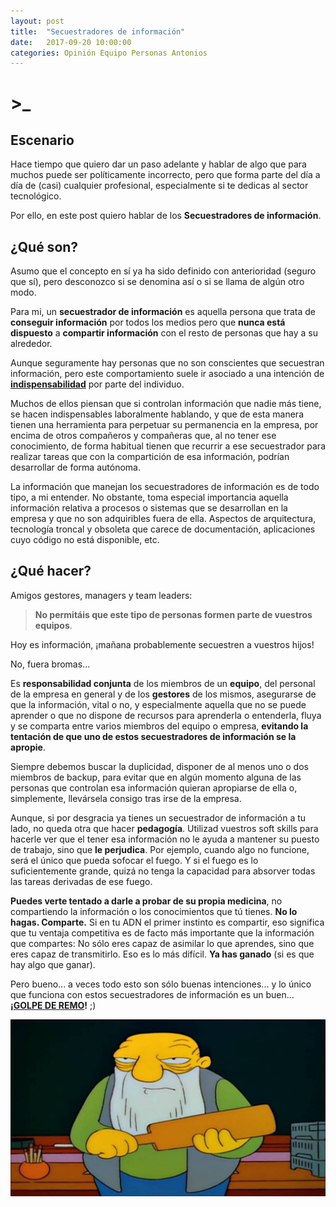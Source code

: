 ```yaml
---
layout: post
title:  "Secuestradores de información"
date:   2017-09-20 10:00:00
categories: Opinión Equipo Personas Antonios
---
```

# >_

## Escenario

Hace tiempo que quiero dar un paso adelante y hablar de algo que para muchos puede ser políticamente incorrecto, pero que forma parte del día a día de (casi) cualquier profesional, especialmente si te dedicas al sector tecnológico.

Por ello, en este post quiero hablar de los **Secuestradores de información**.

## ¿Qué son?

Asumo que el concepto en sí ya ha sido definido con anterioridad (seguro que sí), pero desconozco si se denomina así o si se llama de algún otro modo.

Para mi, un **secuestrador de información** es aquella persona que trata de **conseguir información** por todos los medios pero que **nunca está dispuesto** a **compartir información** con el resto de personas que hay a su alrededor.

Aunque seguramente hay personas que no son conscientes que secuestran información, pero este comportamiento suele ir asociado a una intención de **[indispensabilidad](http://dle.rae.es/srv/search?m=30&w=indispensabilidad)** por parte del individuo.

Muchos de ellos piensan que si controlan información que nadie más tiene, se hacen indispensables laboralmente hablando, y que de esta manera tienen una herramienta para perpetuar su permanencia en la empresa, por encima de otros compañeros y compañeras que, al no tener ese conocimiento, de forma habitual tienen que recurrir a ese secuestrador para realizar tareas que con la compartición de esa información, podrían desarrollar de forma autónoma.

La información que manejan los secuestradores de información es de todo tipo, a mi entender. No obstante, toma especial importancia aquella información relativa a procesos o sistemas que se desarrollan en la empresa y que no son adquiribles fuera de ella. Aspectos de arquitectura, tecnología troncal y obsoleta que carece de documentación, aplicaciones cuyo código no está disponible, etc.

## ¿Qué hacer?

Amigos gestores, managers y team leaders:

> **No permitáis que este tipo de personas formen parte de vuestros equipos**.

Hoy es información, ¡mañana probablemente secuestren a vuestros hijos!

No, fuera bromas...

Es **responsabilidad conjunta** de los miembros de un **equipo**, del personal de la empresa en general y de los **gestores** de los mismos, asegurarse de que la información, vital o no, y especialmente aquella que no se puede aprender o que no dispone de recursos para aprenderla o entenderla, fluya y se comparta entre varios miembros del equipo o empresa, **evitando la tentación de que uno de estos secuestradores de información se la apropie**.

Siempre debemos buscar la duplicidad, disponer de al menos uno o dos miembros de backup, para evitar que en algún momento alguna de las personas que controlan esa información quieran apropiarse de ella o, simplemente, llevársela consigo tras irse de la empresa.

Aunque, si por desgracia ya tienes un secuestrador de información a tu lado, no queda otra que hacer **pedagogía**. Utilizad vuestros soft skills para hacerle ver que el tener esa información no le ayuda a mantener su puesto de trabajo, sino que **le perjudica**. Por ejemplo, cuando algo no funcione, será el único que pueda sofocar el fuego. Y si el fuego es lo suficientemente grande, quizá no tenga la capacidad para absorver todas las tareas derivadas de ese fuego.

**Puedes verte tentado a darle a probar de su propia medicina**, no compartiendo la información o los conocimientos que tú tienes. **No lo hagas. Comparte.** Si en tu ADN el primer instinto es compartir, eso significa que tu ventaja competitiva es de facto más importante que la información que compartes: No sólo eres capaz de asimilar lo que aprendes, sino que eres capaz de transmitirlo. Eso es lo más difícil. **Ya has ganado** (si es que hay algo que ganar).

Pero bueno... a veces todo esto son sólo buenas intenciones... y lo único que funciona con estos secuestradores de información es un buen... **¡[GOLPE DE REMO](https://www.youtube.com/watch?v=fLuqvfXzyik)!** ;)

![secuestrador-de-informacion-golpe-de-remo-simpsons](/assets/secuestrador-informacion-golpe.jpg)


